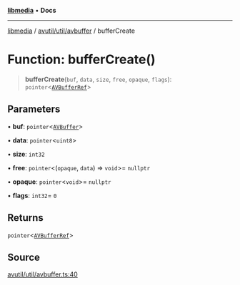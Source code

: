 [**libmedia**](../../../../README.md) • **Docs**

***

[libmedia](../../../../README.md) / [avutil/util/avbuffer](../README.md) / bufferCreate

# Function: bufferCreate()

> **bufferCreate**(`buf`, `data`, `size`, `free`, `opaque`, `flags`): `pointer`\<[`AVBufferRef`](../../../struct/avbuffer/classes/AVBufferRef.md)\>

## Parameters

• **buf**: `pointer`\<[`AVBuffer`](../../../struct/avbuffer/classes/AVBuffer.md)\>

• **data**: `pointer`\<`uint8`\>

• **size**: `int32`

• **free**: `pointer`\<(`opaque`, `data`) => `void`\>= `nullptr`

• **opaque**: `pointer`\<`void`\>= `nullptr`

• **flags**: `int32`= `0`

## Returns

`pointer`\<[`AVBufferRef`](../../../struct/avbuffer/classes/AVBufferRef.md)\>

## Source

[avutil/util/avbuffer.ts:40](https://github.com/zhaohappy/libmedia/blob/87bf8029d8be58d5035a3f4dc7037c25d1ac371b/src/avutil/util/avbuffer.ts#L40)
